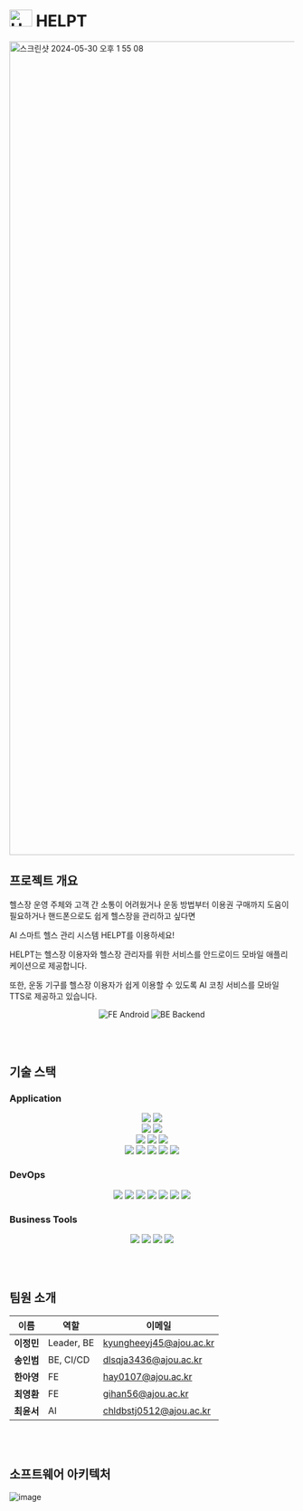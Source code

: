 # <img src="https://github.com/Ajou-Capston-09-HELPT/.github/assets/48830509/76963a33-aac7-48b2-8b82-ae0ee5e308b1" alt="HELPT Logo" width="40" height="30"> HELPT

<img width="1438" alt="스크린샷 2024-05-30 오후 1 55 08" src="https://github.com/Ajou-Capston-09-HELPT/.github/assets/48830509/da8223d0-d85c-4ac9-b5c7-3ae577a0422d">

## 프로젝트 개요
헬스장 운영 주체와 고객 간 소통이 어려웠거나
운동 방법부터 이용권 구매까지 도움이 필요하거나
핸드폰으로도 쉽게 헬스장을 관리하고 싶다면

AI 스마트 헬스 관리 시스템 HELPT를 이용하세요!

HELPT는 헬스장 이용자와 헬스장 관리자를 위한 서비스를
안드로이드 모바일 애플리케이션으로 제공합니다.

또한, 운동 기구를 헬스장 이용자가 쉽게 이용할 수 있도록
AI 코칭 서비스를 모바일 TTS로 제공하고 있습니다.

<p align="center">
  <a href="https://github.com/Ajou-Capston-09-HELPT/Android" style="text-decoration:none;">
    <img src="https://img.shields.io/badge/FE-Android-blue?style=for-the-badge" alt="FE Android">
  </a>
  <a href="https://github.com/Ajou-Capston-09-HELPT/Backend" style="text-decoration:none;">
    <img src="https://img.shields.io/badge/BE-Backend-green?style=for-the-badge" alt="BE Backend">
  </a>
</p>

<br><br>

## 기술 스택

### Application

<div align="center">
    <img src="https://img.shields.io/badge/Android-3DDC84?style=flat&logo=android&logoColor=white" />
    <img src="https://img.shields.io/badge/Kotlin-0095D5?style=flat&logo=kotlin&logoColor=white" />
    <br/>
    <img src="https://img.shields.io/badge/Java-007396?style=flat&logo=java&logoColor=white" />
    <img src="https://img.shields.io/badge/Spring-6DB33F?style=flat&logo=spring&logoColor=white" />
    <br/>
    <img src="https://img.shields.io/badge/Amazon%20EC2-FF9900?style=flat&logo=amazon-ec2&logoColor=white" />
    <img src="https://img.shields.io/badge/Amazon%20S3-569A31?style=flat&logo=amazon-s3&logoColor=white" />
    <img src="https://img.shields.io/badge/MySQL-4479A1?style=flat&logo=mysql&logoColor=white" />
    <br/>
    <img src="https://img.shields.io/badge/PyTorch-EE4C2C?style=flat&logo=pytorch&logoColor=white" />
    <img src="https://img.shields.io/badge/Python-3776AB?style=flat&logo=python&logoColor=white" />
    <img src="https://img.shields.io/badge/OpenCV-5C3EE8?style=flat&logo=opencv&logoColor=white" />
    <img src="https://img.shields.io/badge/MediaPipe-00BFFF?style=flat&logo=mediapipe&logoColor=white" />
    <img src="https://img.shields.io/badge/Flask-000000?style=flat&logo=flask&logoColor=white" />
</div>

### DevOps

<div align="center">
    <img src="https://img.shields.io/badge/Git-F05032?style=flat&logo=git&logoColor=white" />
    <img src="https://img.shields.io/badge/GitHub-181717?style=flat&logo=github&logoColor=white" />
    <img src="https://img.shields.io/badge/GitHub%20Actions-2088FF?style=flat&logo=github-actions&logoColor=white" />
    <img src="https://img.shields.io/badge/Docker-2496ED?style=flat&logo=docker&logoColor=white" />
    <img src="https://img.shields.io/badge/IntelliJ%20IDEA-000000?style=flat&logo=intellij-idea&logoColor=white" />
    <img src="https://img.shields.io/badge/Visual%20Studio%20Code-007ACC?style=flat&logo=visual-studio-code&logoColor=white" />
    <img src="https://img.shields.io/badge/Android%20Studio-3DDC84?style=flat&logo=android-studio&logoColor=white" />
</div>

### Business Tools

<div align="center">
    <img src="https://img.shields.io/badge/Notion-000000?style=flat&logo=notion&logoColor=white" />
    <img src="https://img.shields.io/badge/Slack-4A154B?style=flat&logo=slack&logoColor=white" />
    <img src="https://img.shields.io/badge/Figma-F24E1E?style=flat&logo=figma&logoColor=white" />
    <img src="https://img.shields.io/badge/Google%20Drive-34A853?style=flat&logo=google-drive&logoColor=white" />
</div>

<br><br>

## 팀원 소개
| 이름         | 역할                    | 이메일                                                                                     |
|--------------|-------------------------|-----------------------------------------------------------------------------------------|
| **이정민** | Leader, BE | kyungheeyj45@ajou.ac.kr |
| **송인범** | BE, CI/CD | dlsqja3436@ajou.ac.kr |
| **한아영** | FE | hay0107@ajou.ac.kr |
| **최영환** | FE | gihan56@ajou.ac.kr |
| **최윤서** | AI | chldbstj0512@ajou.ac.kr |

<br><br>

## 소프트웨어 아키텍처
![image](https://github.com/Ajou-Capston-09-HELPT/.github/assets/48830509/964da7f1-eea6-48d9-a2ef-71deb40e7e5c)
